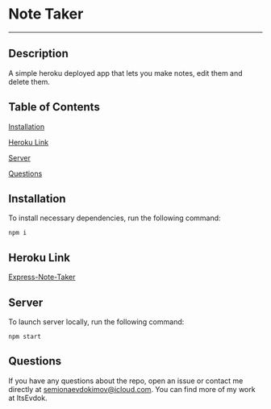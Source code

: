 # Note Taker
---


## Description

A simple heroku deployed app that lets you make notes, edit them and delete them.

## Table of Contents

[Installation](#installation)

[Heroku Link](#heroku-link)

[Server](#server)

[Questions](#questions)

## Installation

To install necessary dependencies, run the following command:

    npm i

## Heroku Link

[Express-Note-Taker](https://damp-waters-71040.herokuapp.com/)

## Server

To launch server locally, run the following command:

    npm start
    
## Questions 

If you have any questions about the repo, open an issue or contact me directly at semionaevdokimov@icloud.com. You can find more of my work at ItsEvdok.
